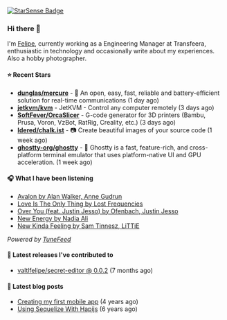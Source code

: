 <a href="https://starsense.app/developer-types" target="_blank"><img src="https://starsense.app/api/badge/?user=valtlfelipe" alt="StarSense Badge"></a>

### Hi there 👋

I'm [Felipe](https://felipevm.com), currently working as a Engineering Manager at Transfeera, enthusiastic in technology and occasionally write about my experiences. Also a hobby photographer.

#### ⭐ Recent Stars
- **[dunglas/mercure](https://github.com/dunglas/mercure)** - 🪽 An open, easy, fast, reliable and battery-efficient solution for real-time communications (1 day ago)
- **[jetkvm/kvm](https://github.com/jetkvm/kvm)** - JetKVM - Control any computer remotely (3 days ago)
- **[SoftFever/OrcaSlicer](https://github.com/SoftFever/OrcaSlicer)** - G-code generator for 3D printers (Bambu, Prusa, Voron, VzBot, RatRig, Creality, etc.) (3 days ago)
- **[Idered/chalk.ist](https://github.com/Idered/chalk.ist)** - 📷 Create beautiful images of your source code (1 week ago)
- **[ghostty-org/ghostty](https://github.com/ghostty-org/ghostty)** - 👻 Ghostty is a fast, feature-rich, and cross-platform terminal emulator that uses platform-native UI and GPU acceleration. (1 week ago)

#### 🎧 What I have been listening
- [Avalon by Alan Walker, Anne Gudrun](https://open.spotify.com/track/5tEeiYkDyA3Z5h9rbrl4fT)
- [Love Is The Only Thing by Lost Frequencies](https://open.spotify.com/track/4r6c2ClnuYLwNv4lEM7XlW)
- [Over You (feat. Justin Jesso) by Ofenbach, Justin Jesso](https://open.spotify.com/track/69GEK9C8nKwiGLMv2NbpiG)
- [New Energy by Nadia Ali](https://open.spotify.com/track/32Q50Abh99KQOBS0KBP6s6)
- [New Kinda Feeling by Sam Tinnesz, LiTTiE](https://open.spotify.com/track/1yvUdBCzugm8Xt4MI6EQbK)

_Powered by [TuneFeed](https://tunefeed.app?ref=valtlfelipe-gh-profile)_ 

#### 🚀 Latest releases I've contributed to


- [valtlfelipe/secret-editor @ 0.0.2](https://github.com/valtlfelipe/secret-editor/releases/tag/0.0.2) (7 months ago)

#### 📄 Latest blog posts
- [Creating my first mobile app](https://felipevm.com/posts/creating-my-first-mobile-app/) (4 years ago)
- [Using Sequelize With Hapijs](https://felipevm.com/posts/using-sequelize-with-hapijs/) (6 years ago)
